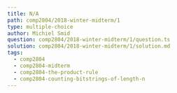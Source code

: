```yaml
---
title: N/A
path: comp2804/2018-winter-midterm/1
type: multiple-choice
author: Michiel Smid
question: comp2804/2018-winter-midterm/1/question.ts
solution: comp2804/2018-winter-midterm/1/solution.md
tags:
  - comp2804
  - comp2804-midterm
  - comp2804-the-product-rule
  - comp2804-counting-bitstrings-of-length-n
---
```

